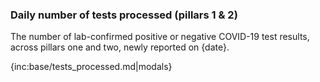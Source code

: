 ﻿### Daily number of tests processed (pillars 1 & 2)

The number of lab-confirmed positive or negative COVID-19 test results, across pillars one and two, newly reported on {date}.

{inc:base/tests_processed.md|modals}